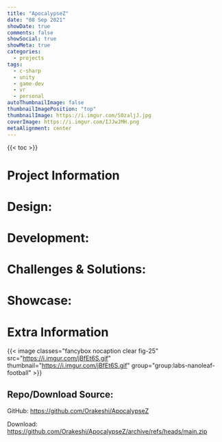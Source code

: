```yaml
---
title: "ApocalypseZ"
date: "08 Sep 2021"
showDate: true
comments: false
showSocial: true
showMeta: true
categories:
  - projects
tags:
  - c-sharp
  - unity
  - game-dev
  - vr
  - personal
autoThumbnailImage: false 
thumbnailImagePosition: "top"
thumbnailImage: https://i.imgur.com/S0zaljJ.jpg
coverImage: https://i.imgur.com/IJJwJMH.png
metaAlignment: center
---
```

<!--more-->
{{< toc >}}

# Project Information

# Design:

# Development:

# Challenges & Solutions:

# Showcase:

# Extra Information

[//]: # ({{< image classes="fancybox nocaption fig-25" src="https://i.imgur.com/apl8UH2t.png" thumbnail="https://i.imgur.com/apl8UH2t.png" group="group:labs-nanoleaf-football" >}})
{{< image classes="fancybox nocaption clear fig-25" src="https://i.imgur.com/jBfEt6S.gif" thumbnail="https://i.imgur.com/jBfEt6S.gif" group="group:labs-nanoleaf-football" >}}

[//]: # ([Solarflare Studio]&#40;https://solarflarestudio.co.uk/&#41;)

[//]: # ([![SFS]&#40;https://i.imgur.com/apl8UH2t.png&#41;]&#40;https://solarflarestudio.co.uk/&#41;)

[//]: # ()
[//]: # ({{< image classes="fancybox left fig-20" src="https://i.imgur.com/jBfEt6S.gif" thumbnail="https://i.imgur.com/jBfEt6S.gif" group="group:labs-nanoleaf-football" >}})


## Repo/Download Source:

GitHub: https://github.com/Orakeshi/ApocalypseZ


Download: https://github.com/Orakeshi/ApocalypseZ/archive/refs/heads/main.zip


